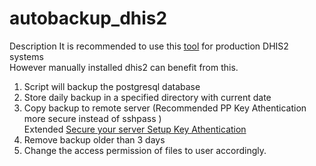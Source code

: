 # autobackup_dhis2
Description
It is recommended to use this <a href="https://github.com/bobjolliffe/dhis2-tools-ng">tool</a> for production DHIS2 systems<br>
However manually installed dhis2 can benefit from this.<br>
1. Script will backup the postgresql database<br>
2. Store daily backup in a specified directory with current date<br>
3. Copy backup to remote server (Recommended PP Key Athentication more secure instead of sshpass )<br>
   <bold>Extended</bold> <a href="https://github.com/bobjolliffe/dhis2-tools-ng/blob/master/docs/securing_base.md">Secure your server Setup Key Athentication</a><br>
4. Remove backup older than 3 days<br>
5. Change the access permission of files to user accordingly.
